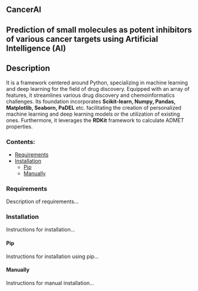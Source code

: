 ## CancerAI

## Prediction of small molecules as potent inhibitors of various cancer targets using Artificial Intelligence (AI)

## Description

It is a framework centered around Python, specializing in machine learning and deep learning for the field of drug discovery. Equipped with an array of features, it streamlines various drug discovery and chemoinformatics challenges. Its foundation incorporates **Scikit-learn, Numpy, Pandas, Matplotlib, Seaborn, PaDEL** etc. facilitating the creation of personalized machine learning and deep learning models or the utilization of existing ones. Furthermore, it leverages the **RDKit** framework to calculate ADMET properties.


### Contents:
- [Requirements](#requirements)
- [Installation](#installation)
  - [Pip](#pip)
  - [Manually](#manually)
 
### Requirements

Description of requirements...

### Installation

Instructions for installation...

#### Pip

Instructions for installation using pip...

#### Manually

Instructions for manual installation...


